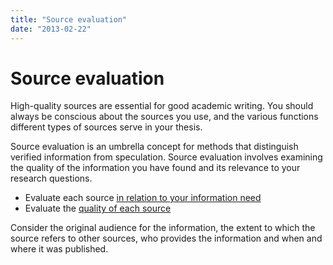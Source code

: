 ```yaml
---
title: "Source evaluation"
date: "2013-02-22"
---
```


# Source evaluation

High-quality sources are essential for good academic writing. You should always be conscious about the sources you use, and the various functions different types of sources serve in your thesis.

Source evaluation is an umbrella concept for methods that distinguish verified information from speculation. Source evaluation involves examining the quality of the information you have found and its relevance to your research questions.

- Evaluate each source [in relation to your information need](/en/sources-and-referencing/source-evaluation/assessing-relevance/ "Assessing relevance")
- Evaluate the [quality of each source](/en/sources-and-referencing/source-evaluation/qualitative-evaluation/ "Qualitative evaluation")

Consider the original audience for the information, the extent to which the source refers to other sources, who provides the information and when and where it was published.
